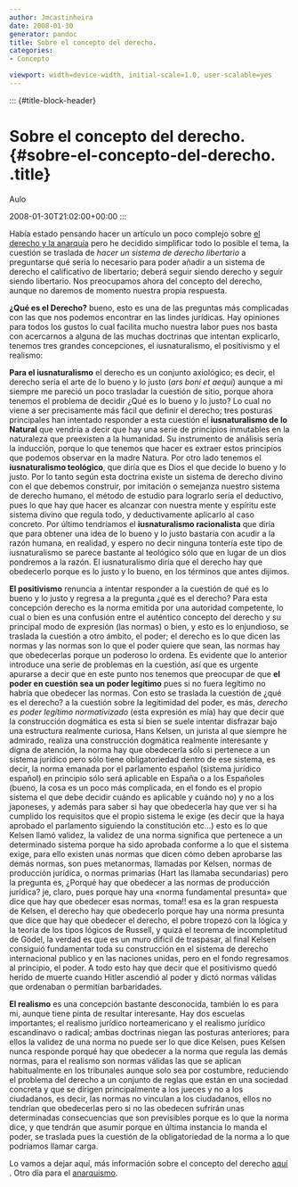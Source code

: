 ```yaml
---
author: Jmcastinheira
date: 2008-01-30
generator: pandoc
title: Sobre el concepto del derecho.
categories:
- Concepto

viewport: width=device-width, initial-scale=1.0, user-scalable=yes
---
```


::: {#title-block-header}
# Sobre el concepto del derecho. {#sobre-el-concepto-del-derecho. .title}

Aulo

2008-01-30T21:02:00+00:00
:::

Había estado pensando hacer un artículo un poco complejo sobre [el
derecho y la
anarquía](http://enteleq1-cp23.wordpresstemporal.com/search/label/derecho%20y%20anarquia)
pero he decidido simplificar todo lo posible el tema, la cuestión se
traslada de *hacer un sistema de derecho libertario* a preguntarse qué
sería lo necesario para poder añadir a un sistema de derecho el
calificativo de libertario; deberá seguir siendo derecho y seguir siendo
libertario. Nos preocupamos ahora del concepto del derecho, aunque no
daremos de momento nuestra propia respuesta.

**¿Qué es el Derecho?** bueno, esto es una de las preguntas más
complicadas con las que nos podemos encontrar en las lindes jurídicas.
Hay opiniones para todos los gustos lo cual facilita mucho nuestra labor
pues nos basta con acercarnos a alguna de las muchas doctrinas que
intentan explicarlo, tenemos tres grandes concepciones, el
iusnaturalismo, el positivismo y el realismo:

**Para el iusnaturalismo** el derecho es un conjunto axiológico; es
decir, el derecho sería el arte de lo bueno y lo justo (*ars boni et
aequi*) aunque a mi siempre me pareció un poco trasladar la cuestión de
sitio, porque ahora tenemos el problema de decidir ¿Qué es lo bueno y lo
justo? Lo cual no viene a ser precisamente más fácil que definir el
derecho; tres posturas principales han intentado responder a esta
cuestión el **iusnaturalismo de lo Natural** que vendría a decir que hay
una serie de principios inmutables en la naturaleza que preexisten a la
humanidad. Su instrumento de análisis sería la inducción, porque lo que
tenemos que hacer es extraer estos principios que podemos observar en la
madre Natura. Por otro lado tenemos el **iusnaturalismo teológico**, que
diría que es Dios el que decide lo bueno y lo justo. Por lo tanto según
esta doctrina existe un sistema de derecho divino con el que debemos
construir, por imitación o semejanza nuestro sistema de derecho humano,
el método de estudio para lograrlo sería el deductivo, pues lo que hay
que hacer es alcanzar con nuestra mente y espíritu este sistema divino
que regula todo, y deductivamente aplicarlo al caso concreto. Por último
tendríamos el **iusnaturalismo racionalista** que diría que para obtener
una idea de lo bueno y lo justo bastaría con acudir a la razón humana,
en realidad, y espero no decir ninguna tontería este tipo de
iusnaturalismo se parece bastante al teológico sólo que en lugar de un
dios pondremos a la razón. El iusnaturalismo diría que el derecho hay
que obedecerlo porque es lo justo y lo bueno, en los términos que antes
dijimos.

**El positivismo** renuncia a intentar responder a la cuestión de qué es
lo bueno y lo justo y regresa a la pregunta ¿qué es el derecho? Para
esta concepción derecho es la norma emitida por una autoridad
competente, lo cual o bien es una confusión entre el auténtico concepto
del derecho y su principal modo de expresión (las normas) o bien, y esto
es lo enjundioso, se traslada la cuestión a otro ámbito, el poder; el
derecho es lo que dicen las normas y las normas son lo que el poder
quiere que sean, las normas hay que obedecerlas porque un poderoso lo
ordena. Es evidente que lo anterior introduce una serie de problemas en
la cuestión, así que es urgente apurarse a decir que en este punto nos
tenemos que preocupar de que **el poder en cuestión sea un poder
legítimo** pues si no fuera legítimo no habría que obedecer las normas.
Con esto se traslada la cuestión de ¿qué es el derecho? a la cuestión
sobre la legitimidad del poder, es más, *derecho es poder legítimo
normativizado* (esta expresión es mía) hay que decir que la construcción
dogmática es esta si bien se suele intentar disfrazar bajo una
estructura realmente curiosa, Hans Kelsen, un jurista al que siempre he
admirado, realiza una construcción dogmática realmente interesante y
digna de atención, la norma hay que obedecerla sólo si pertenece a un
sistema jurídico pero sólo tiene obligatoriedad dentro de ese sistema,
es decir, la norma emanada por el parlamento español (sistema jurídico
español) en principio sólo será aplicable en España o a los Españoles
(bueno, la cosa es un poco más complicada, en el fondo es el propio
sistema el que debe decidir cuándo es aplicable y cuándo no) y no a los
japoneses, y además para saber si hay que obedecerla hay que ver si ha
cumplido los requisitos que el propio sistema le exige (es decir que la
haya aprobado el parlamento siguiendo la constitución etc...) esto es lo
que Kelsen llamó validez, la validez de una norma significa que
pertenece a un determinado sistema porque ha sido aprobada conforme a lo
que el sistema exige, para ello existen unas normas que dicen cómo deben
aprobarse las demás normas, son pues metanormas, llamadas por Kelsen,
normas de producción jurídica, o normas primarias (Hart las llamaba
secundarias) pero la pregunta es, ¿Porqué hay que obedecer a las normas
de producción jurídica? je, claro, pues porque hay una «norma
fundamental presunta» que dice que hay que obedecer esas normas, toma!!
esa es la gran respuesta de Kelsen, el derecho hay que obedecerlo porque
hay una norma presunta que dice que hay que obedecer el derecho, el
pobre tropezó con la lógica y la teoría de los tipos lógicos de Russell,
y quizá el teorema de incompletitud de Gödel, la verdad es que es un
muro difícil de traspasar, al final Kelsen consiguió fundamentar toda su
construcción en el sistema de derecho internacional publico y en las
naciones unidas, pero en el fondo regresamos al principio, el poder. A
todo esto hay que decir que el positivismo quedó herido de muerte cuando
Hitler ascendió al poder y dictó normas válidas que ordenaban o
permitían barbaridades.

**El realismo** es una concepción bastante desconocida, también lo es
para mi, aunque tiene pinta de resultar interesante. Hay dos escuelas
importantes; el realismo jurídico norteamericano y el realismo jurídico
escandinavo o radical; ambas doctrinas niegan las posturas anteriores;
para ellos la validez de una norma no puede ser lo que dice Kelsen, pues
Kelsen nunca responde porqué hay que obedecer a la norma que regula las
demás normas, para el realismo son normas válidas las que se aplican
habitualmente en los tribunales aunque solo sea por costumbre,
reduciendo el problema del derecho a un conjunto de reglas que están en
una sociedad concreta y que se dirigen principalmente a los jueces y no
a los ciudadanos, es decir, las normas no vinculan a los ciudadanos,
ellos no tendrían que obedecerlas pero si no las obedecen sufrirán unas
determinadas consecuencias que son previsibles porque es lo que la norma
dice, y que tendrán que asumir porque en última instancia lo manda el
poder, se traslada pues la cuestión de la obligatoriedad de la norma a
lo que podríamos llamar carga.

Lo vamos a dejar aquí, más información sobre el concepto del derecho
[aquí](http://www.juridicas.unam.mx/publica/rev/boletin/cont/90/art/art6.htm)
. Otro día para el
[anarquismo](http://enteleq1-cp23.wordpresstemporal.com/sobre-el-concepto-del-anarquismo/).
